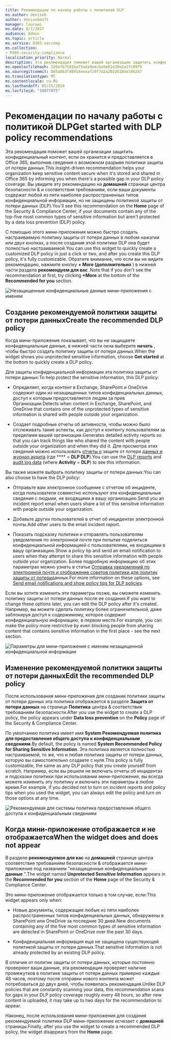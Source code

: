 ```yaml
---
title: Рекомендации по началу работы с политикой DLP
ms.author: deniseb
author: denisebmsft
manager: laurawi
ms.date: 8/7/2017
audience: Admin
ms.topic: article
ms.service: O365-seccomp
ms.collection:
- M365-security-compliance
localization_priority: Normal
description: Эта рекомендация поможет вашей организации защитить конфиденциальный контент, если он хранится и предоставляется в Office 365, выполнив сведения о возможном разрыве политики защиты от потери данных. Вы увидите эту рекомендацию на домашней странице центра безопасности &amp; и соответствия требованиям, если ваши документы содержат любой из пяти наиболее распространенных типов конфиденциальной информации, но не защищены политикой DLP.
ms.openlocfilehash: 326efb7591ba75ada9eec6a5e61e39e2a1fc09f9
ms.sourcegitcommit: 0d5a863f48914eeaaf29f7d2a2022618de186247
ms.translationtype: MT
ms.contentlocale: ru-RU
ms.lasthandoff: 05/15/2019
ms.locfileid: "34077975"
---
```

# <a name="get-started-with-dlp-policy-recommendations"></a><span data-ttu-id="93b5f-104">Рекомендации по началу работы с политикой DLP</span><span class="sxs-lookup"><span data-stu-id="93b5f-104">Get started with DLP policy recommendations</span></span>

<span data-ttu-id="93b5f-105">Эта рекомендация поможет вашей организации защитить конфиденциальный контент, если он хранится и предоставляется в Office 365, выполнив сведения о возможном разрыве политики защиты от потери данных.</span><span class="sxs-lookup"><span data-stu-id="93b5f-105">This insight-driven recommendation helps your organization keep sensitive content secure when it's stored and shared in Office 365 by informing you when there's a possible gap in your DLP policy coverage.</span></span> <span data-ttu-id="93b5f-106">Вы увидите эту рекомендацию на **домашней** странице центра безопасности &amp; и соответствия требованиям, если ваши документы содержат любой из пяти наиболее распространенных типов конфиденциальной информации, но не защищены политикой защиты от потери данных (DLP).</span><span class="sxs-lookup"><span data-stu-id="93b5f-106">You'll see this recommendation on the **Home** page of the Security &amp; Compliance Center, if your documents contain any of the top-five most common types of sensitive information but aren't protected by a data loss prevention (DLP) policy.</span></span> 
  
<span data-ttu-id="93b5f-107">С помощью этого мини-приложения можно быстро создать настраиваемую политику защиты от потери данных в любом нажатии или двух кнопках, а после создания этой политики DLP она будет полностью настраиваемой.</span><span class="sxs-lookup"><span data-stu-id="93b5f-107">You can use this widget to quickly create a customized DLP policy in just a click or two, and after you create this DLP policy, it's fully customizable.</span></span> <span data-ttu-id="93b5f-108">Обратите внимание, что если вы не видите рекомендацию, нажмите кнопку **+ More (дополнительно** ) в нижней части раздела **рекомендуем для вас** .</span><span class="sxs-lookup"><span data-stu-id="93b5f-108">Note that if you don't see the recommendation at first, try clicking **+More** at the bottom of the **Recommended for you** section.</span></span> 
  
![Незащищенные конфиденциальные данные мини-приложения с именем](media/91bc04d2-6eff-4294-8b73-b2d56d26ffc4.png)
  
## <a name="create-the-recommended-dlp-policy"></a><span data-ttu-id="93b5f-110">Создание рекомендуемой политики защиты от потери данных</span><span class="sxs-lookup"><span data-stu-id="93b5f-110">Create the recommended DLP policy</span></span>

<span data-ttu-id="93b5f-111">Когда мини-приложение показывает, что вы не защищаете конфиденциальные данные, в нижней части окна выберите **начать** , чтобы быстро создать политику защиты от потери данных.</span><span class="sxs-lookup"><span data-stu-id="93b5f-111">When the widget shows you unprotected sensitive information, choose **Get started** at the bottom to quickly create a DLP policy.</span></span> 
  
<span data-ttu-id="93b5f-112">Для защиты конфиденциальной информации эта политика защиты от потери данных:</span><span class="sxs-lookup"><span data-stu-id="93b5f-112">To help protect the sensitive information, this DLP policy:</span></span>
  
- <span data-ttu-id="93b5f-113">Определяет, когда контент в Exchange, SharePoint и OneDrive содержит один из незащищенных типов конфиденциальных данных, доступ к которым предоставляется людям за прев Организации.</span><span class="sxs-lookup"><span data-stu-id="93b5f-113">Detects when content in Exchange, SharePoint, and OneDrive that contains one of the unprotected types of sensitive information is shared with people outside your organization.</span></span>
    
- <span data-ttu-id="93b5f-114">Создает подробные отчеты об активности, чтобы можно было отслеживать такие аспекты, как доступ к контенту пользователям за пределами вашей организации.</span><span class="sxs-lookup"><span data-stu-id="93b5f-114">Generates detailed activity reports so that you can track things like who shared the content with people outside your organization and when they did it.</span></span> <span data-ttu-id="93b5f-115">Для просмотра этих сведений можно использовать [отчеты о](view-the-dlp-reports.md) защите от потери [данных и журнал аудита](search-the-audit-log-in-security-and-compliance.md) (где \*\*\*\* = **DLP DLP**).</span><span class="sxs-lookup"><span data-stu-id="93b5f-115">You can use the [DLP reports](view-the-dlp-reports.md) and [audit log data](search-the-audit-log-in-security-and-compliance.md) (where **Activity** = **DLP**) to see this information.</span></span>
    
<span data-ttu-id="93b5f-116">Вы также можете выбрать политику защиты от потери данных:</span><span class="sxs-lookup"><span data-stu-id="93b5f-116">You can also choose to have the DLP policy:</span></span>
  
- <span data-ttu-id="93b5f-117">Отправьте вам электронное сообщение с отчетом об инциденте, когда пользователи совместно используют эти конфиденциальные сведения с людьми, не входящими в вашу организацию.</span><span class="sxs-lookup"><span data-stu-id="93b5f-117">Send you an incident report email when users share a lot of this sensitive information with people outside your organization.</span></span>
    
- <span data-ttu-id="93b5f-118">Добавьте других пользователей в отчет об инцидентах электронной почты.</span><span class="sxs-lookup"><span data-stu-id="93b5f-118">Add other users to the email incident report.</span></span>
    
- <span data-ttu-id="93b5f-119">Показать подсказку политики и отправлять пользователям уведомления по электронной почте при попытке поделиться конфиденциальной информацией с пользователями, не входящими в вашу организацию.</span><span class="sxs-lookup"><span data-stu-id="93b5f-119">Show a policy tip and send an email notification to users when they attempt to share this sensitive information with people outside your organization.</span></span> <span data-ttu-id="93b5f-120">Более подробную информацию об этих параметрах можно узнать в статье [Отправка уведомлений по электронной почте и отображение советов политики для политик защиты от потери](use-notifications-and-policy-tips.md)данных.</span><span class="sxs-lookup"><span data-stu-id="93b5f-120">For more information on these options, see [Send email notifications and show policy tips for DLP policies](use-notifications-and-policy-tips.md).</span></span>
    
<span data-ttu-id="93b5f-121">Если вы хотите изменить эти параметры позже, вы сможете изменить политику защиты от потери данных после ее создания.</span><span class="sxs-lookup"><span data-stu-id="93b5f-121">If you want to change these options later, you can edit the DLP policy after it's created.</span></span> <span data-ttu-id="93b5f-122">Например, вы можете сделать политику более ограничительной, даже заблокируя доступ к содержимому, которое содержит конфиденциальную информацию, в первом месте.</span><span class="sxs-lookup"><span data-stu-id="93b5f-122">For example, you can make the policy more restrictive by even blocking people from sharing content that contains sensitive information in the first place - see the next section.</span></span>
  
![Параметры для мини-приложения с именем незащищенной конфиденциальной информации](media/b6106cbd-1bed-4582-aaef-b678de470c9b.png)
  
## <a name="edit-the-recommended-dlp-policy"></a><span data-ttu-id="93b5f-124">Изменение рекомендуемой политики защиты от потери данных</span><span class="sxs-lookup"><span data-stu-id="93b5f-124">Edit the recommended DLP policy</span></span>

<span data-ttu-id="93b5f-125">После использования мини-приложения для создания политики защиты от потери данных эта политика отображается в разделе **Защита от потери данных** на странице **Политика** центра &amp; соответствия требованиям безопасности.</span><span class="sxs-lookup"><span data-stu-id="93b5f-125">After you use the widget to create a DLP policy, the policy appears under **Data loss prevention** on the **Policy** page of the Security &amp; Compliance Center.</span></span> 
  
<span data-ttu-id="93b5f-126">По умолчанию политика имеет имя **System Рекомендуемая политика для предоставления общего доступа к конфиденциальным сведениям**.</span><span class="sxs-lookup"><span data-stu-id="93b5f-126">By default, the policy is named **System Recommended Policy for Sharing Sensitive Information**.</span></span> <span data-ttu-id="93b5f-127">Эта политика является полностью настраиваемой, то же, что и любая политика защиты от потери данных, которую вы самостоятельно создаете с нуля.</span><span class="sxs-lookup"><span data-stu-id="93b5f-127">This policy is fully customizable, the same as any DLP policy that you create yourself from scratch.</span></span> <span data-ttu-id="93b5f-128">Например, если вы решили не включать отчеты об инцидентах и подсказки политики при использовании мини-приложения, вы всегда можете изменить эту политику и включить эти параметры в любое время.</span><span class="sxs-lookup"><span data-stu-id="93b5f-128">For example, if you decided not to turn on incident reports and policy tips when you used the widget, you can always edit the policy and turn on those options at any time.</span></span>
  
![Рекомендуемая для системы политика предоставления общего доступа к конфиденциальным сведениям](media/2fc49f25-ec25-4433-add4-d60f73888f13.png)
  
## <a name="when-the-widget-does-and-does-not-appear"></a><span data-ttu-id="93b5f-130">Когда мини-приложение отображается и не отображается</span><span class="sxs-lookup"><span data-stu-id="93b5f-130">When the widget does and does not appear</span></span>

<span data-ttu-id="93b5f-131">В разделе **рекомендуемое для вас** на **домашней** странице центра соответствия требованиям безопасности &amp; отображается мини-приложение под названием "незащищенные конфиденциальные **данные** ".</span><span class="sxs-lookup"><span data-stu-id="93b5f-131">The widget named **Unprotected Sensitive Information** appears in the **Recommended for you** section of the **Home** page of the Security &amp; Compliance Center.</span></span> 
  
<span data-ttu-id="93b5f-132">Это мини-приложение отображается только в том случае, если:</span><span class="sxs-lookup"><span data-stu-id="93b5f-132">This widget appears only when:</span></span>
  
- <span data-ttu-id="93b5f-133">Новые документы, содержащие любые из пяти наиболее распространенных типов конфиденциальных данных, обнаружены в SharePoint или OneDrive за последние 30 дней.</span><span class="sxs-lookup"><span data-stu-id="93b5f-133">New documents containing any of the five most common types of sensitive information are detected in SharePoint or OneDrive over the past 30 days.</span></span>
    
- <span data-ttu-id="93b5f-134">Конфиденциальная информация еще не защищена существующей политикой защиты от потери данных.</span><span class="sxs-lookup"><span data-stu-id="93b5f-134">That sensitive information is not already protected by an existing DLP policy.</span></span>
    
<span data-ttu-id="93b5f-135">В отличие от политик защиты от потери данных, которые постоянно проверяют ваши данные, эта рекомендация проверяет наличие промежутков в политике защиты от потери данных примерно каждые 48 часов, поэтому после отправки нового контента может потребоваться до двух дней, чтобы появилась рекомендация.</span><span class="sxs-lookup"><span data-stu-id="93b5f-135">Unlike DLP policies that are constantly scanning your data, this recommendation scans for gaps in your DLP policy coverage roughly every 48 hours, so after new content is uploaded, it may take up to two days for the recommendation to appear.</span></span>
  
<span data-ttu-id="93b5f-136">Наконец, после использования мини-приложения для создания рекомендуемой политики DLP мини-приложение исчезает с **домашней** страницы.</span><span class="sxs-lookup"><span data-stu-id="93b5f-136">Finally, after you use the widget to create a recommended DLP policy, the widget disappears from the **Home** page.</span></span> 
  

